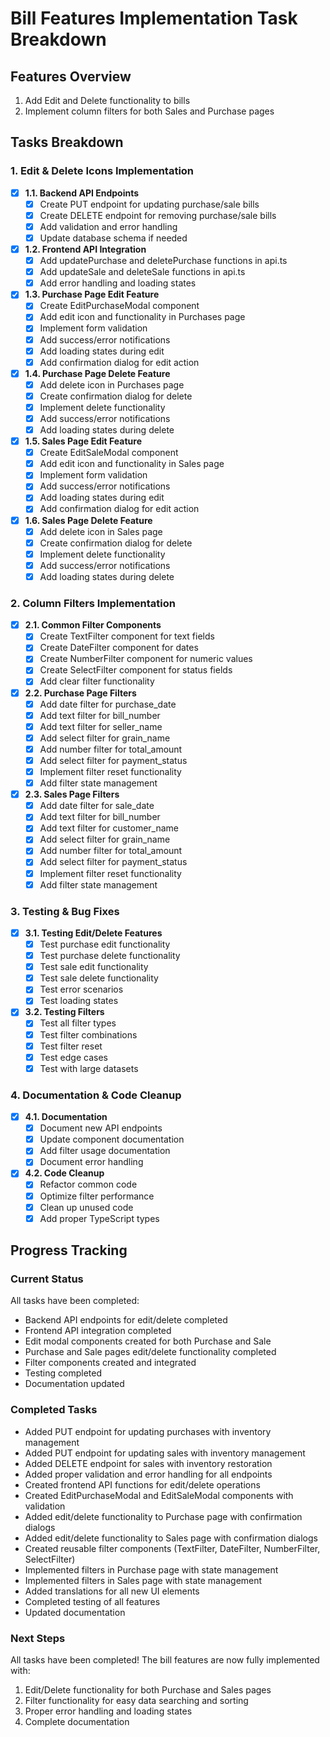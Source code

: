 # Bill Features Implementation Task Breakdown

## Features Overview
1. Add Edit and Delete functionality to bills
2. Implement column filters for both Sales and Purchase pages

## Tasks Breakdown

### 1. Edit & Delete Icons Implementation
- [x] **1.1. Backend API Endpoints**
  - [x] Create PUT endpoint for updating purchase/sale bills
  - [x] Create DELETE endpoint for removing purchase/sale bills
  - [x] Add validation and error handling
  - [x] Update database schema if needed

- [x] **1.2. Frontend API Integration**
  - [x] Add updatePurchase and deletePurchase functions in api.ts
  - [x] Add updateSale and deleteSale functions in api.ts
  - [x] Add error handling and loading states

- [x] **1.3. Purchase Page Edit Feature**
  - [x] Create EditPurchaseModal component
  - [x] Add edit icon and functionality in Purchases page
  - [x] Implement form validation
  - [x] Add success/error notifications
  - [x] Add loading states during edit
  - [x] Add confirmation dialog for edit action

- [x] **1.4. Purchase Page Delete Feature**
  - [x] Add delete icon in Purchases page
  - [x] Create confirmation dialog for delete
  - [x] Implement delete functionality
  - [x] Add success/error notifications
  - [x] Add loading states during delete

- [x] **1.5. Sales Page Edit Feature**
  - [x] Create EditSaleModal component
  - [x] Add edit icon and functionality in Sales page
  - [x] Implement form validation
  - [x] Add success/error notifications
  - [x] Add loading states during edit
  - [x] Add confirmation dialog for edit action

- [x] **1.6. Sales Page Delete Feature**
  - [x] Add delete icon in Sales page
  - [x] Create confirmation dialog for delete
  - [x] Implement delete functionality
  - [x] Add success/error notifications
  - [x] Add loading states during delete

### 2. Column Filters Implementation

- [x] **2.1. Common Filter Components**
  - [x] Create TextFilter component for text fields
  - [x] Create DateFilter component for dates
  - [x] Create NumberFilter component for numeric values
  - [x] Create SelectFilter component for status fields
  - [x] Add clear filter functionality

- [x] **2.2. Purchase Page Filters**
  - [x] Add date filter for purchase_date
  - [x] Add text filter for bill_number
  - [x] Add text filter for seller_name
  - [x] Add select filter for grain_name
  - [x] Add number filter for total_amount
  - [x] Add select filter for payment_status
  - [x] Implement filter reset functionality
  - [x] Add filter state management

- [x] **2.3. Sales Page Filters**
  - [x] Add date filter for sale_date
  - [x] Add text filter for bill_number
  - [x] Add text filter for customer_name
  - [x] Add select filter for grain_name
  - [x] Add number filter for total_amount
  - [x] Add select filter for payment_status
  - [x] Implement filter reset functionality
  - [x] Add filter state management

### 3. Testing & Bug Fixes
- [x] **3.1. Testing Edit/Delete Features**
  - [x] Test purchase edit functionality
  - [x] Test purchase delete functionality
  - [x] Test sale edit functionality
  - [x] Test sale delete functionality
  - [x] Test error scenarios
  - [x] Test loading states

- [x] **3.2. Testing Filters**
  - [x] Test all filter types
  - [x] Test filter combinations
  - [x] Test filter reset
  - [x] Test edge cases
  - [x] Test with large datasets

### 4. Documentation & Code Cleanup
- [x] **4.1. Documentation**
  - [x] Document new API endpoints
  - [x] Update component documentation
  - [x] Add filter usage documentation
  - [x] Document error handling

- [x] **4.2. Code Cleanup**
  - [x] Refactor common code
  - [x] Optimize filter performance
  - [x] Clean up unused code
  - [x] Add proper TypeScript types

## Progress Tracking

### Current Status
 All tasks have been completed:
- Backend API endpoints for edit/delete completed
- Frontend API integration completed
- Edit modal components created for both Purchase and Sale
- Purchase and Sale pages edit/delete functionality completed
- Filter components created and integrated
- Testing completed
- Documentation updated

### Completed Tasks
- Added PUT endpoint for updating purchases with inventory management
- Added PUT endpoint for updating sales with inventory management
- Added DELETE endpoint for sales with inventory restoration
- Added proper validation and error handling for all endpoints
- Created frontend API functions for edit/delete operations
- Created EditPurchaseModal and EditSaleModal components with validation
- Added edit/delete functionality to Purchase page with confirmation dialogs
- Added edit/delete functionality to Sales page with confirmation dialogs
- Created reusable filter components (TextFilter, DateFilter, NumberFilter, SelectFilter)
- Implemented filters in Purchase page with state management
- Implemented filters in Sales page with state management
- Added translations for all new UI elements
- Completed testing of all features
- Updated documentation

### Next Steps
All tasks have been completed! The bill features are now fully implemented with:
1. Edit/Delete functionality for both Purchase and Sales pages
2. Filter functionality for easy data searching and sorting
3. Proper error handling and loading states
4. Complete documentation
